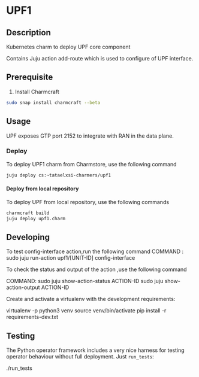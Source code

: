 <!--
 Copyright 2020 Tata Elxsi

 Licensed under the Apache License, Version 2.0 (the License); you may
 not use this file except in compliance with the License. You may obtain
 a copy of the License at

         http://www.apache.org/licenses/LICENSE-2.0

 Unless required by applicable law or agreed to in writing, software
 distributed under the License is distributed on an AS IS BASIS, WITHOUT
 WARRANTIES OR CONDITIONS OF ANY KIND, either express or implied. See the
 License for the specific language governing permissions and limitations
 under the License.

 For those usages not covered by the Apache License, Version 2.0 please
 contact: canonical@tataelxsi.onmicrosoft.com

 To get in touch with the maintainers, please contact:
 canonical@tataelxsi.onmicrosoft.com
-->

# UPF1

## Description

Kubernetes charm to deploy UPF core component

Contains Juju action add-route which is used to configure of UPF interface.

## Prerequisite

1. Install Charmcraft

```bash
sudo snap install charmcraft --beta
```

## Usage

UPF exposes GTP port 2152 to integrate with RAN in the data plane.

### Deploy

To deploy UPF1 charm from Charmstore, use the following command

```bash
juju deploy cs:~tataelxsi-charmers/upf1
```

#### Deploy from local repository

To deploy UPF from local repository, use the following commands

```bash
charmcraft build
juju deploy upf1.charm
```

## Developing

To test config-interface action,run the following command
COMMAND : sudo juju run-action upf1/[UNIT-ID] config-interface

To check the status and output of the action ,use the following command

COMMAND:
sudo juju show-action-status ACTION-ID
sudo juju show-action-output ACTION-ID

Create and activate a virtualenv with the development requirements:

   virtualenv -p python3 venv
   source venv/bin/activate
   pip install -r requirements-dev.txt

## Testing

The Python operator framework includes a very nice harness for testing
operator behaviour without full deployment. Just `run_tests`:

   ./run_tests
